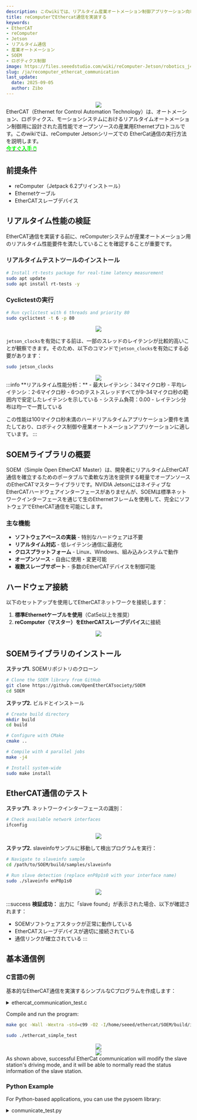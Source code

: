 ```yaml
---
description: このwikiでは、リアルタイム産業オートメーション制御アプリケーション向けにreComputer JetsonでEtherCAT通信を実装する詳細な手順を提供します。
title: reComputerでEthercat通信を実装する
keywords:
- EtherCAT
- reComputer
- Jetson
- リアルタイム通信
- 産業オートメーション
- SOEM
- ロボティクス制御
image: https://files.seeedstudio.com/wiki/reComputer-Jetson/robotics_j401/recomputer-robotics_2.webp
slug: /ja/recomputer_ethercat_communication
last_update:
  date: 2025-09-05
  author: Zibo
---
```


<div align="center">
    <img width={600}
    src="https://media-cdn.seeedstudio.com/media/catalog/product/cache/bb49d3ec4ee05b6f018e93f896b8a25d/1/-/1-100001302_recomputer_robotics_j3011_with_gmsl_extension.jpg" />
</div>

<div style={{ textAlign: "justify" }}>
EtherCAT（Ethernet for Control Automation Technology）は、オートメーション、ロボティクス、モーションシステムにおけるリアルタイムオートメーション制御用に設計された高性能でオープンソースの産業用Ethernetプロトコルです。このwikiでは、reComputer Jetsonシリーズでの EtherCat通信の実行方法を説明します。
</div>

<div class="get_one_now_container" style={{textAlign: 'center'}}>
<a class="get_one_now_item" href="https://www.seeedstudio.com/reComputer-Robotics-J4012-with-GMSL-extension-board-p-6537.html" target="_blank">
<strong><span><font color={'FFFFFF'} size={"4"}> 今すぐ入手 🖱️</font></span></strong>
</a></div>

## 前提条件

- reComputer（Jetpack 6.2プリインストール）
- Ethernetケーブル
- EtherCATスレーブデバイス


## リアルタイム性能の検証

EtherCAT通信を実装する前に、reComputerシステムが産業オートメーション用のリアルタイム性能要件を満たしていることを確認することが重要です。

### リアルタイムテストツールのインストール

```bash
# Install rt-tests package for real-time latency measurement
sudo apt update
sudo apt install rt-tests -y
```

### Cyclictestの実行

```bash
# Run cyclictest with 6 threads and priority 80
sudo cyclictest -t 6 -p 80
```

<div align="center">
    <img width={1000}
    src="https://files.seeedstudio.com/wiki/robotics/software/ethercat/cyc1.png" />
</div>

`jetson_clocks`を有効にする前は、一部のスレッドのレイテンシが比較的高いことが観察できます。そのため、以下のコマンドで`jetson_clocks`を有効にする必要があります：
```bash
sudo jetson_clocks
```
<div align="center">
    <img width={1000}
    src="https://files.seeedstudio.com/wiki/robotics/software/ethercat/cyc2.png" />
</div>
:::info
**リアルタイム性能分析：**
- 最大レイテンシ：34マイクロ秒
- 平均レイテンシ：2-6マイクロ秒
- 6つのテストスレッドすべてが9-34マイクロ秒の範囲内で安定したレイテンシを示している
- システム負荷：0.00
- レイテンシ分布は均一で一貫している

この性能は100マイクロ秒未満のハードリアルタイムアプリケーション要件を満たしており、ロボティクス制御や産業オートメーションアプリケーションに適しています。
:::

## SOEMライブラリの概要

<div style={{ textAlign: "justify" }}>
SOEM（Simple Open EtherCAT Master）は、開発者にリアルタイムEtherCAT通信を確立するためのポータブルで柔軟な方法を提供する軽量でオープンソースのEtherCATマスターライブラリです。NVIDIA JetsonにはネイティブなEtherCATハードウェアインターフェースがありませんが、SOEMは標準ネットワークインターフェースを通じて生のEthernetフレームを使用して、完全にソフトウェアでEtherCAT通信を可能にします。
</div>

### 主な機能

- **ソフトウェアベースの実装** - 特別なハードウェアは不要
- **リアルタイム対応** - 低レイテンシ通信に最適化
- **クロスプラットフォーム** - Linux、Windows、組み込みシステムで動作
- **オープンソース** - 自由に使用・変更可能
- **複数スレーブサポート** - 多数のEtherCATデバイスを制御可能

## ハードウェア接続

以下のセットアップを使用してEtherCATネットワークを接続します：

1. **標準Ethernetケーブルを使用**（Cat5e以上を推奨）
2. **reComputer（マスター）**を**EtherCATスレーブデバイス**に接続

<div align="center">
    <img width={1000}
    src="https://files.seeedstudio.com/wiki/robotics/software/ethercat/hc.jpg" />
</div>


## SOEMライブラリのインストール

**ステップ1.** SOEMリポジトリのクローン

```bash
# Clone the SOEM library from GitHub
git clone https://github.com/OpenEtherCATsociety/SOEM
cd SOEM
```

**ステップ2.** ビルドとインストール

```bash
# Create build directory
mkdir build
cd build

# Configure with CMake
cmake ..

# Compile with 4 parallel jobs
make -j4

# Install system-wide
sudo make install
```

## EtherCAT通信のテスト

**ステップ1.** ネットワークインターフェースの識別：
```bash
# Check available network interfaces
ifconfig
```

<div align="center">
    <img width={1000}
    src="https://files.seeedstudio.com/wiki/robotics/software/ethercat/ifname.png" />
</div>

**ステップ2.** slaveinfoサンプルに移動して検出プログラムを実行：

```bash
# Navigate to slaveinfo sample
cd /path/to/SOEM/build/samples/slaveinfo

# Run slave detection (replace enP8p1s0 with your interface name)
sudo ./slaveinfo enP8p1s0
```

<div align="center">
    <img width={1000}
    src="https://files.seeedstudio.com/wiki/robotics/software/ethercat/slaver_info.png" />
</div>

:::success
**検証成功：**
出力に「slave found」が表示された場合、以下が確認されます：
- SOEMソフトウェアスタックが正常に動作している
- EtherCATスレーブデバイスが適切に接続されている
- 通信リンクが確立されている
:::

## 基本通信例

### C言語の例

基本的なEtherCAT通信を実演するシンプルなCプログラムを作成します：

<details>
<summary> ethercat_communication_test.c </summary>
```c
#include <stdio.h>
#include <stdlib.h>
#include <string.h>
#include <unistd.h>
#include <stdint.h>
#include <sys/time.h>

// EtherCAT includes
#include "ethercat.h"

// Function prototypes
void print_state_info(const char* state_name, int success);
void set_control_mode(int mode);
void read_control_mode(void);
void set_servo_parameters(void);
void configure_pdo_mapping(void);
void sleep_ms(int milliseconds);

int main(int argc, char *argv[])
{
    int ret;
    char *ifname = "enP8p1s0";  // Network interface name

    printf("EtherCAT Communication Test - C Version\n");
    printf("=======================================\n\n");

    // Initialize EtherCAT communication
    printf("Initializing EtherCAT communication...\n");

    // Initialize EtherCAT master
    if (ec_init(ifname)) {
        printf("✅ EtherCAT master initialized successfully\n");
    } else {
        printf("❌ Failed to initialize EtherCAT master\n");
        return -1;
    }

    // Find and configure slaves
    if (ec_config_init(FALSE) > 0) {
        printf("✅ Found %d slaves\n", ec_slavecount);
    } else {
        printf("❌ No slaves found\n");
        ec_close();
        return -1;
    }

    // Print slave information
    printf("Found slave: %s, state: %d\n", 
           ec_slave[1].name, ec_slave[1].state);

    // Enter PRE-OP state (SDO communication allowed)
    printf("\n📡 Entering PRE-OP state (SDO communication allowed)...\n");
    ec_statecheck(0, EC_STATE_PRE_OP, EC_TIMEOUTSTATE);
    ret = ec_writestate(0);
    if (ret == EK_OK) {
        print_state_info("PRE-OP", 1);
    } else {
        print_state_info("PRE-OP", 0);
    }

    // Enter SAFE-OP state (safe PDO communication allowed)
    printf("\n📡 Entering SAFE-OP state (safe PDO communication allowed)...\n");
    ec_statecheck(0, EC_STATE_SAFE_OP, EC_TIMEOUTSTATE);
    ret = ec_writestate(0);
    if (ret == EK_OK) {
        print_state_info("SAFE-OP", 1);
    } else {
        print_state_info("SAFE-OP", 0);
    }

    // Enter OP state (full PDO communication allowed)
    printf("\n📡 Entering OP state (full PDO communication allowed)...\n");
    ec_statecheck(0, EC_STATE_OPERATIONAL, EC_TIMEOUTSTATE);
    ret = ec_writestate(0);
    if (ret == EK_OK) {
        print_state_info("OP", 1);
    } else {
        print_state_info("OP", 0);
    }

    // Switch between different control modes
    printf("\n=== Control Mode Testing ===\n");

    set_control_mode(1);  // Position control
    set_control_mode(3);  // Velocity control
    set_control_mode(4);  // Torque control
    set_control_mode(6);  // Homing
    set_control_mode(7);  // Interpolated position mode
    set_control_mode(8);  // Cyclic synchronous position mode
    set_control_mode(0);  // No mode

    // Set servo parameters
    printf("\n=== Setting Servo Parameters ===\n");
    set_servo_parameters();

    // Configure PDO mapping
    printf("\n=== Configuring PDO Mapping ===\n");
    configure_pdo_mapping();

    // Print final slave state
    printf("\nSlave state: %d\n", ec_slave[1].state);

    printf("\nEtherCAT communication test completed\n");

    // Cleanup
    ec_close();
    return 0;
}

void print_state_info(const char* state_name, int success)
{
    if (success) {
        printf("📡 Successfully entered %s state\n", state_name);
    } else {
        printf("📡 Failed to enter %s state\n", state_name);
    }
}

void set_control_mode(int mode)
{
    uint8_t mode_data = (uint8_t)mode;
    int ret;

    // Write control mode to object 0x6060
    ret = ec_SDOwrite(1, 0x6060, 0, FALSE, sizeof(mode_data), &mode_data, EC_TIMEOUTRXM);

    if (ret > 0) {
        switch(mode) {
            case 1:
                printf("✅ Successfully set position control mode\n");
                break;
            case 3:
                printf("✅ Successfully set velocity control mode\n");
                break;
            case 4:
                printf("✅ Successfully set torque control mode\n");
                break;
            case 6:
                printf("✅ Successfully set homing mode\n");
                break;
            case 7:
                printf("✅ Successfully set interpolated position mode\n");
                break;
            case 8:
                printf("✅ Successfully set cyclic synchronous position mode\n");
                break;
            case 0:
                printf("✅ Successfully set no mode\n");
                break;
            default:
                printf("✅ Successfully set mode %d\n", mode);
                break;
        }
    } else {
        printf("❌ Failed to set control mode %d\n", mode);
    }

    // Read back the current mode
    read_control_mode();
    sleep_ms(1000);
}

void read_control_mode(void)
{
    int ret;
    uint8_t mode_data;
    int wkc;

    ret = ec_SDOread(1, 0x6060, 0, FALSE, &wkc, &mode_data, sizeof(mode_data), EC_TIMEOUTRXM);

    if (ret > 0) {
        printf("Current mode: %d\n", mode_data);
    } else {
        printf("Failed to read current mode\n");
    }
}

void set_servo_parameters(void)
{
    int ret;
    uint32_t param_value;
    int wkc;

    // Set maximum position range (0x607F)
    param_value = 1000000;
    ret = ec_SDOwrite(1, 0x607F, 0, FALSE, sizeof(param_value), &param_value, EC_TIMEOUTRXM);
    if (ret > 0) {
        printf("✅ Set maximum position range: %u\n", param_value);
    } else {
        printf("❌ Failed to set position range\n");
    }

    // Read back position range
    ret = ec_SDOread(1, 0x607F, 0, FALSE, &wkc, &param_value, sizeof(param_value), EC_TIMEOUTRXM);
    if (ret > 0) {
        printf("Position range: %u\n", param_value);
    }

    // Set maximum velocity (0x6081)
    param_value = 1000000;
    ret = ec_SDOwrite(1, 0x6081, 0, FALSE, sizeof(param_value), &param_value, EC_TIMEOUTRXM);
    if (ret > 0) {
        printf("✅ Set maximum velocity: %u\n", param_value);
    } else {
        printf("❌ Failed to set velocity\n");
    }

    // Read back velocity
    ret = ec_SDOread(1, 0x6081, 0, FALSE, &wkc, &param_value, sizeof(param_value), EC_TIMEOUTRXM);
    if (ret > 0) {
        printf("Maximum velocity: %u\n", param_value);
    }

    // Set maximum acceleration (0x6083)
    param_value = 1000;
    ret = ec_SDOwrite(1, 0x6083, 0, FALSE, sizeof(param_value), &param_value, EC_TIMEOUTRXM);
    if (ret > 0) {
        printf("✅ Set maximum acceleration: %u\n", param_value);
    } else {
        printf("❌ Failed to set acceleration\n");
    }

    // Read back acceleration
    ret = ec_SDOread(1, 0x6083, 0, FALSE, &wkc, &param_value, sizeof(param_value), EC_TIMEOUTRXM);
    if (ret > 0) {
        printf("Maximum acceleration: %u\n", param_value);
    }

    printf("✅ Successfully set servo parameters\n");
}

void configure_pdo_mapping(void)
{
    int ret;
    uint8_t mapping_count;
    uint32_t mapping_data;
    int wkc;

    // Configure receive PDO mapping (1600h) - Master to slave
    printf("Configuring receive PDO mapping (1600h)...\n");

    // Clear existing mapping
    mapping_count = 0;
    ret = ec_SDOwrite(1, 0x1600, 0, FALSE, sizeof(mapping_count), &mapping_count, EC_TIMEOUTRXM);

    // Set control word mapping (6040h, 16-bit)
    mapping_data = 0x60400010;
    ret = ec_SDOwrite(1, 0x1600, 1, FALSE, sizeof(mapping_data), &mapping_data, EC_TIMEOUTRXM);

    // Set target position mapping (607Ah, 32-bit)
    mapping_data = 0x607A0020;
    ret = ec_SDOwrite(1, 0x1600, 2, FALSE, sizeof(mapping_data), &mapping_data, EC_TIMEOUTRXM);

    // Set mapping count
    mapping_count = 2;
    ret = ec_SDOwrite(1, 0x1600, 0, FALSE, sizeof(mapping_count), &mapping_count, EC_TIMEOUTRXM);

    if (ret > 0) {
        printf("✅ Receive PDO mapping configured\n");
    } else {
        printf("❌ Failed to configure receive PDO mapping\n");
    }

    // Configure transmit PDO mapping (1A00h) - Slave to master
    printf("Configuring transmit PDO mapping (1A00h)...\n");

    // Clear existing mapping
    mapping_count = 0;
    ret = ec_SDOwrite(1, 0x1A00, 0, FALSE, sizeof(mapping_count), &mapping_count, EC_TIMEOUTRXM);

    // Set status word mapping (6041h, 16-bit)
    mapping_data = 0x60410010;
    ret = ec_SDOwrite(1, 0x1A00, 1, FALSE, sizeof(mapping_data), &mapping_data, EC_TIMEOUTRXM);

    // Set actual position mapping (6064h, 32-bit)
    mapping_data = 0x60640020;
    ret = ec_SDOwrite(1, 0x1A00, 2, FALSE, sizeof(mapping_data), &mapping_data, EC_TIMEOUTRXM);

    // Set mapping count
    mapping_count = 2;
    ret = ec_SDOwrite(1, 0x1A00, 0, FALSE, sizeof(mapping_count), &mapping_count, EC_TIMEOUTRXM);

    if (ret > 0) {
        printf("✅ Transmit PDO mapping configured\n");
    } else {
        printf("❌ Failed to configure transmit PDO mapping\n");
    }

    printf("✅ PDO mapping configuration completed\n");
}

void sleep_ms(int milliseconds)
{
    usleep(milliseconds * 1000);
}

```
</details>

Create a Makefile file to compile this program:
:::note
Replace `SOEM_PATH` to your own installation path!
:::

<details>
<summary> Makefile </summary>
```Makefile
# ローカルSOEMライブラリを使用したEtherCAT通信テスト用Makefile

# コンパイラとフラグ
CC = gcc
CFLAGS = -Wall -Wextra -std=c99 -O2
LDFLAGS = -lrt -lpthread

# ローカルSOEMライブラリのパス
SOEM_PATH = /home/seeed/ethercat/SOEM
INCLUDES = -I$(SOEM_PATH)/build/install/include
LIBS = -L$(SOEM_PATH)/build -lsoem

# ターゲット実行ファイル
TARGET_FULL = ethercat_communication_test
TARGET_SIMPLE = ethercat_simple_test

# ソースファイル
SOURCES_FULL = ethercat_communication_test.c
SOURCES_SIMPLE = ethercat_simple_test.c

# オブジェクトファイル
OBJECTS_FULL = $(SOURCES_FULL:.c=.o)
OBJECTS_SIMPLE = $(SOURCES_SIMPLE:.c=.o)

# デフォルトターゲット
all: $(TARGET_SIMPLE)

# シンプル版をビルド（推奨）
simple: $(TARGET_SIMPLE)

# フル版をビルド
full: $(TARGET_FULL)

# シンプル実行ファイルをビルド
$(TARGET_SIMPLE): $(OBJECTS_SIMPLE)
	$(CC) $(OBJECTS_SIMPLE) -o $(TARGET_SIMPLE) $(LIBS) $(LDFLAGS)
	@echo "✅ シンプル版のビルドが正常に完了しました！"
	@echo "実行方法: sudo ./$(TARGET_SIMPLE)"

# フル実行ファイルをビルド
$(TARGET_FULL): $(OBJECTS_FULL)
	$(CC) $(OBJECTS_FULL) -o $(TARGET_FULL) $(LIBS) $(LDFLAGS)
	@echo "✅ フル版のビルドが正常に完了しました！"
	@echo "実行方法: sudo ./$(TARGET_FULL)"

# ソースファイルをコンパイル
%.o: %.c
	$(CC) $(CFLAGS) $(INCLUDES) -c $< -o $@

# ビルドファイルをクリーン
clean:
	rm -f $(OBJECTS_FULL) $(OBJECTS_SIMPLE) $(TARGET_FULL) $(TARGET_SIMPLE)
	@echo "🧹 ビルドファイルをクリーンしました"

# ローカルSOEMインストールをチェック
check-soem:
	@echo "ローカルSOEMインストールをチェック中..."
	@if [ -f "$(SOEM_PATH)/build/install/include/soem/soem.h" ]; then \
		echo "✅ SOEMヘッダーが見つかりました: $(SOEM_PATH)/build/install/include/soem/soem.h"; \
	else \
		echo "❌ SOEMヘッダーが見つかりません"; \
	fi
	@if [ -f "$(SOEM_PATH)/build/libsoem.a" ]; then \
		echo "✅ SOEMライブラリが見つかりました: $(SOEM_PATH)/build/libsoem.a"; \
	else \
		echo "❌ SOEMライブラリが見つかりません"; \
	fi

# コンパイルテスト
test-compile: check-soem
	@echo "コンパイルをテスト中..."
	@make clean
	@make simple
	@echo "✅ コンパイルテストが成功しました！"

# 参考用の手動コンパイルコマンド
manual-compile:
	@echo "手動コンパイルコマンド:"
	@echo "シンプル版:"
	@echo "  gcc -Wall -Wextra -std=c99 -O2 \\"
	@echo "      -I$(SOEM_PATH)/build/install/include \\"
	@echo "      ethercat_simple_test.c \\"
	@echo "      -o ethercat_simple_test \\"
	@echo "      -L$(SOEM_PATH)/build -lsoem -lrt -lpthread"
	@echo ""
	@echo "フル版:"
	@echo "  gcc -Wall -Wextra -std=c99 -O2 \\"
	@echo "      -I$(SOEM_PATH)/build/install/include \\"
	@echo "      ethercat_communication_test.c \\"
	@echo "      -o ethercat_communication_test \\"
	@echo "      -L$(SOEM_PATH)/build -lsoem -lrt -lpthread"

# ヘルプターゲット
help:
	@echo "利用可能なターゲット:"
	@echo "  all           - シンプル版をビルド（デフォルト）"
	@echo "  simple        - シンプル版をビルド"
	@echo "  full          - フル版をビルド"
	@echo "  clean         - ビルドファイルを削除"
	@echo "  check-soem    - ローカルSOEMインストールをチェック"
	@echo "  test-compile  - コンパイルをテスト"
	@echo "  manual-compile - 手動コンパイルコマンドを表示"
	@echo "  help          - このヘルプメッセージを表示"
	@echo ""
	@echo "クイックスタート:"
	@echo "  make          # プログラムをビルド"
	@echo "  sudo ./ethercat_simple_test  # プログラムを実行"
	@echo ""
	@echo "SOEMライブラリの場所: $(SOEM_PATH)"

```

</details>

Compile and run the program:
```bash
make gcc -Wall -Wextra -std=c99 -O2 -I/home/seeed/ethercat/SOEM/build/install/include -c ethercat_simple_test.c -o ethercat_simple_test.o

sudo ./ethercat_simple_test
```
<div align="center">
    <img width={1000}
    src="https://files.seeedstudio.com/wiki/robotics/software/ethercat/conmunicate.png" />
</div>

<div align="center">
    <img width={1000}
    src="https://files.seeedstudio.com/wiki/robotics/software/ethercat/conmunicate.gif" />
</div>

<div style={{ textAlign: "justify" }}>
As shown above, successful EtherCat communication will modify the slave station's driving mode, and it will be able to normally read the status information of the slave station.
</div>

### Python Example

For Python-based applications, you can use the pysoem library:

<details>
<summary> conmunicate_test.py </summary>
```python
import pysoem          
import time           
import struct         


# EtherCAT通信を初期化
# ネットワークインターフェース名
interface_name = "enP8p1s0"

# EtherCATマスターオブジェクトを作成
master = pysoem.Master()

# EtherCATマスター接続を開く
master.open(interface_name)

# スレーブを初期化
master.config_init()

slaver = master.slaves[0]

print(f"Found slave: {slaver.name}, state: {slaver.state}")

print("📡 PRE-OP状態に移行中（SDO通信が許可されます）...") 
# マスター状態をPREOP_STATEに設定
master.state = pysoem.PREOP_STATE
# EtherCATネットワークに状態を書き込み
master.write_state()

# 正常に移行したかチェック
if master.state == pysoem.PREOP_STATE:
    print("📡 PRE-OP状態への移行に成功しました")
else:
    print("📡 PRE-OP状態への移行に失敗しました")


# SAFE-OP状態に移行（安全なPDO通信が許可されます）
master.state = pysoem.SAFEOP_STATE
master.write_state()

# 正常に移行したかチェック
if master.state == pysoem.SAFEOP_STATE:
    print("📡 SAFE-OP状態への移行に成功しました")
else:
    print("📡 SAFE-OP状態への移行に失敗しました")

# OP状態に移行（完全なPDO通信が許可されます）
master.state = pysoem.OP_STATE
master.write_state()

# 正常に移行したかチェック
if master.state == pysoem.OP_STATE:
    print("📡 マスターがOP状態への移行に成功しました")
else:
    print("📡 OP状態への移行に失敗しました")


# 異なる制御モード間の切り替え

slaver.sdo_write(0x6060, 0, struct.pack('<B', 1))  # モードを位置制御に設定
print("✅ 位置制御モードの設定に成功しました")
print(f"Current mode: {struct.unpack('<b', slaver.sdo_read(0x6060, 0))[0]}")
time.sleep(1)


slaver.sdo_write(0x6060, 0, struct.pack('<B', 3))  # モードを速度制御に設定
print("✅ 速度制御モードの設定に成功しました")
print(f"Current mode: {struct.unpack('<b', slaver.sdo_read(0x6060, 0))[0]}")
time.sleep(1)

slaver.sdo_write(0x6060, 0, struct.pack('<B', 4))  # モードをトルク制御に設定
print("✅ トルク制御モードの設定に成功しました")
print(f"Current mode: {struct.unpack('<b', slaver.sdo_read(0x6060, 0))[0]}")
time.sleep(1)


slaver.sdo_write(0x6060, 0, struct.pack('<B', 6))  # モードをホーミングに設定
print("✅ ホーミングモードの設定に成功しました")
print(f"Current mode: {struct.unpack('<b', slaver.sdo_read(0x6060, 0))[0]}")
time.sleep(1)


slaver.sdo_write(0x6060, 0, struct.pack('<B', 7))  # モードを補間位置モードに設定
print("✅ 補間位置モードの設定に成功しました")
print(f"Current mode: {struct.unpack('<b', slaver.sdo_read(0x6060, 0))[0]}")
time.sleep(1)


slaver.sdo_write(0x6060, 0, struct.pack('<B', 8))  # モードを周期同期位置モードに設定
print("✅ 周期同期位置モードの設定に成功しました")
print(f"Current mode: {struct.unpack('<b', slaver.sdo_read(0x6060, 0))[0]}")
time.sleep(1)


slaver.sdo_write(0x6060, 0, struct.pack('<B', 0))  # モードをモードなしに設定
print("✅ モードなしの設定に成功しました")
print(f"Current mode: {struct.unpack('<b', slaver.sdo_read(0x6060, 0))[0]}")
time.sleep(1)


# 制御設定に必要なパラメータを設定
slaver.sdo_write(0x607F, 0, struct.pack('<I', 1000000))  # 最大位置範囲
print(f"Position range: {slaver.sdo_read(0x607F, 0)[0]}")
slaver.sdo_write(0x6081, 0, struct.pack('<I', 1000000))  # 最大速度
print(f"Maximum velocity: {slaver.sdo_read(0x6081, 0)[0]}")
slaver.sdo_write(0x6083, 0, struct.pack('<I', 1000))     # 最大加速度
print(f"Maximum acceleration: {slaver.sdo_read(0x6083, 0)[0]}")
print("✅ サーボパラメータの設定に成功しました")


# 受信PDOマッピング（1600h）を設定 - マスターからスレーブへ
slaver.sdo_write(0x1600, 0, struct.pack('<B', 0))  # 既存のマッピングをクリア
slaver.sdo_write(0x1600, 1, struct.pack('<I', 0x60400010))  # 制御ワード（6040h、16ビット）
slaver.sdo_write(0x1600, 2, struct.pack('<I', 0x607A0020))  # 目標位置（607Ah、32ビット）
slaver.sdo_write(0x1600, 0, struct.pack('<B', 2))  # マッピング数を設定

# 送信PDOマッピング（1A00h）を設定 - スレーブからマスターへ
slaver.sdo_write(0x1A00, 0, struct.pack('<B', 0))  # 既存のマッピングをクリア
slaver.sdo_write(0x1A00, 1, struct.pack('<I', 0x60410010))  # ステータスワード（6041h、16ビット）
slaver.sdo_write(0x1A00, 2, struct.pack('<I', 0x60640020))  # 実際の位置（6064h、32ビット）
slaver.sdo_write(0x1A00, 0, struct.pack('<B', 2))  # マッピング数を設定
print("✅ PDOマッピング設定が完了しました")

print(f"Slave state: {slaver.state}")

print("EtherCAT通信テストが完了しました")
```
</details>

<div align="center">
    <img width={1000}
    src="https://files.seeedstudio.com/wiki/robotics/software/ethercat/python.png" />
</div>


:::info
Before running the Python script, you need to install the pysoem library:
```bash
pip3 install pysoem

# sudoでPythonサンプルを実行
sudo python3 ethercat_python.py
```

:::

## Tech Support & Product Discussion

Thank you for choosing our products! We are here to provide you with different support to ensure that your experience with our products is as smooth as possible. We offer several communication channels to cater to different preferences and needs.

<div class="button_tech_support_container">
<a href="https://forum.seeedstudio.com/" class="button_forum"></a>
<a href="https://www.seeedstudio.com/contacts" class="button_email"></a>
</div>

<div class="button_tech_support_container">
<a href="https://discord.gg/eWkprNDMU7" class="button_discord"></a>
<a href="https://github.com/Seeed-Studio/wiki-documents/discussions/69" class="button_discussion"></a>
</div>
